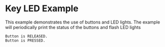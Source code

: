 # Key LED Example

This example demonstrates the use of buttons and LED lights.
The example will periodically print the status of the buttons and flash LED lights

```
Button is RELEASED.
Button is PRESSED.
```
